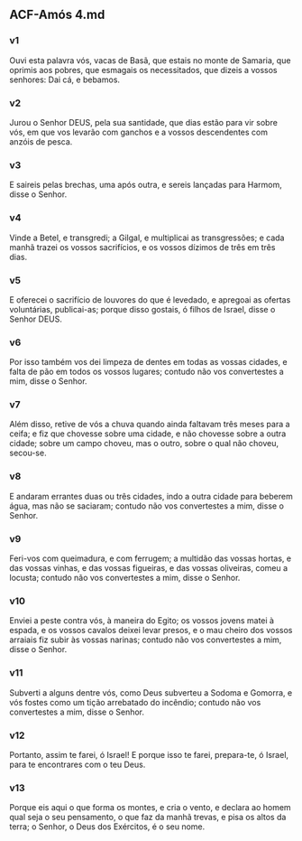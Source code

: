 ## ACF-Amós 4.md
### v1
 Ouvi esta palavra vós, vacas de Basã, que estais no monte de Samaria, que oprimis aos pobres, que esmagais os necessitados, que dizeis a vossos senhores: Dai cá, e bebamos.
### v2
 Jurou o Senhor DEUS, pela sua santidade, que dias estão para vir sobre vós, em que vos levarão com ganchos e a vossos descendentes com anzóis de pesca.
### v3
 E saireis pelas brechas, uma após outra, e sereis lançadas para Harmom, disse o Senhor.
### v4
 Vinde a Betel, e transgredi; a Gilgal, e multiplicai as transgressões; e cada manhã trazei os vossos sacrifícios, e os vossos dízimos de três em três dias.
### v5
 E oferecei o sacrifício de louvores do que é levedado, e apregoai as ofertas voluntárias, publicai-as; porque disso gostais, ó filhos de Israel, disse o Senhor DEUS.
### v6
 Por isso também vos dei limpeza de dentes em todas as vossas cidades, e falta de pão em todos os vossos lugares; contudo não vos convertestes a mim, disse o Senhor.
### v7
 Além disso, retive de vós a chuva quando ainda faltavam três meses para a ceifa; e fiz que chovesse sobre uma cidade, e não chovesse sobre a outra cidade; sobre um campo choveu, mas o outro, sobre o qual não choveu, secou-se.
### v8
 E andaram errantes duas ou três cidades, indo a outra cidade para beberem água, mas não se saciaram; contudo não vos convertestes a mim, disse o Senhor.
### v9
 Feri-vos com queimadura, e com ferrugem; a multidão das vossas hortas, e das vossas vinhas, e das vossas figueiras, e das vossas oliveiras, comeu a locusta; contudo não vos convertestes a mim, disse o Senhor.
### v10
 Enviei a peste contra vós, à maneira do Egito; os vossos jovens matei à espada, e os vossos cavalos deixei levar presos, e o mau cheiro dos vossos arraiais fiz subir às vossas narinas; contudo não vos convertestes a mim, disse o Senhor.
### v11
 Subverti a alguns dentre vós, como Deus subverteu a Sodoma e Gomorra, e vós fostes como um tição arrebatado do incêndio; contudo não vos convertestes a mim, disse o Senhor.
### v12
 Portanto, assim te farei, ó Israel! E porque isso te farei, prepara-te, ó Israel, para te encontrares com o teu Deus.
### v13
 Porque eis aqui o que forma os montes, e cria o vento, e declara ao homem qual seja o seu pensamento, o que faz da manhã trevas, e pisa os altos da terra; o Senhor, o Deus dos Exércitos, é o seu nome.

